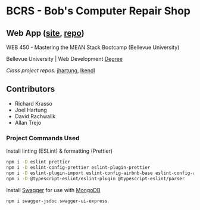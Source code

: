 # BCRS - Bob's Computer Repair Shop

## Web App ([site](https://bcrs.azurewebsites.net), [repo](https://github.com/david-rachwalik/bcrs))

WEB 450 - Mastering the MEAN Stack Bootcamp (Bellevue University)

Bellevue University | Web Development [Degree](http://www.bellevue.edu/degrees/bachelor/web-development-bs 'Designed by developers for developers.')

_Class project repos:_ [jhartung](https://github.com/jhartung/bcrs), [lkendl](https://github.com/lkendl/bcrs)

## Contributors

- Richard Krasso
- Joel Hartung
- David Rachwalik
- Allan Trejo

### Project Commands Used

Install linting (ESLint) & formatting (Prettier)

```bash
npm i -D eslint prettier
npm i -D eslint-config-prettier eslint-plugin-prettier
npm i -D eslint-plugin-import eslint-config-airbnb-base eslint-config-airbnb-typescript
npm i -D @typescript-eslint/eslint-plugin @typescript-eslint/parser
```

Install [Swagger](https://swagger.io) for use with [MongoDB](https://www.mongodb.com/docs)

```bash
npm i swagger-jsdoc swagger-ui-express
```
